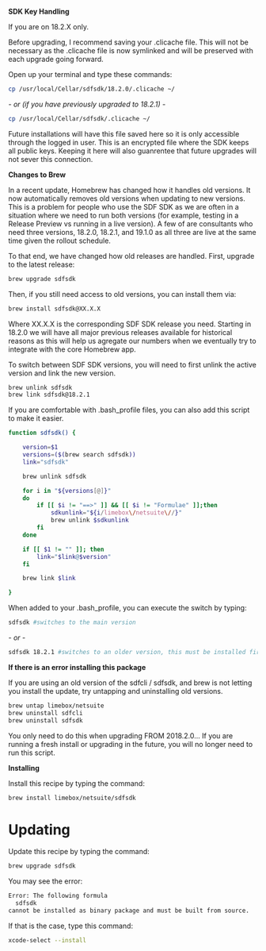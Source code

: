 **SDK Key Handling**

If you are on 18.2.X only.

Before upgrading, I recommend saving your .clicache file. This will not be necessary as the .clicache file is now symlinked and will be preserved with each upgrade going forward.

Open up your terminal and type these commands:
```bash
cp /usr/local/Cellar/sdfsdk/18.2.0/.clicache ~/
```

*- or (if you have previously upgraded to 18.2.1) -*

```bash
cp /usr/local/Cellar/sdfsdk/.clicache ~/
```
Future installations will have this file saved here so it is only accessible through the logged in user. This is an encrypted file where the SDK keeps all public keys. Keeping it here will also guanrentee that future upgrades will not sever this connection.

**Changes to Brew**

In a recent update, Homebrew has changed how it handles old versions. It now automatically removes old versions when updating to new versions. This is a problem for people who use the SDF SDK as we are often in a situation where we need to run both versions (for example, testing in a Release Preview vs running in a live version). A few of are consultants who need three versions, 18.2.0, 18.2.1, and 19.1.0 as all three are live at the same time given the rollout schedule.

To that end, we have changed how old releases are handled. First, upgrade to the latest release:
```bash
brew upgrade sdfsdk
```

Then, if you still need access to old versions, you can install them via:
```bash
brew install sdfsdk@XX.X.X
```
Where XX.X.X is the corresponding SDF SDK release you need. Starting in 18.2.0 we will have all major previous releases available for historical reasons as this will help us agregate our numbers when we eventually try to integrate with the core Homebrew app.

To switch between SDF SDK versions, you will need to first unlink the active version and link the new version.
```bash
brew unlink sdfsdk
brew link sdfsdk@18.2.1
```

If you are comfortable with .bash_profile files, you can also add this script to make it easier.
```bash
function sdfsdk() {

	version=$1
	versions=($(brew search sdfsdk))
	link="sdfsdk"

	brew unlink sdfsdk

	for i in "${versions[@]}"
	do
		if [[ $i != "==>" ]] && [[ $i != "Formulae" ]];then
			sdkunlink="${i/limebox\/netsuite\//}"
			brew unlink $sdkunlink
		fi
	done

	if [[ $1 != "" ]]; then
		link="$link@$version"
	fi

	brew link $link

}
```

When added to your .bash_profile, you can execute the switch by typing:

```bash
sdfsdk #switches to the main version
```

*- or -*

```bash
sdfsdk 18.2.1 #switches to an older version, this must be installed first
```

**If there is an error installing this package**

If you are using an old version of the sdfcli / sdfsdk, and brew is not letting you install the update, try untapping and uninstalling old versions.

```bash
brew untap limebox/netsuite
brew uninstall sdfcli
brew uninstall sdfsdk
```

You only need to do this when upgrading FROM 2018.2.0... If you are running a fresh install or upgrading in the future, you will no longer need to run this script.

**Installing**

Install this recipe by typing the command:
```bash
brew install limebox/netsuite/sdfsdk
```

# Updating
Update this recipe by typing the command:
```bash
brew upgrade sdfsdk
```

You may see the error:
```bash
Error: The following formula
  sdfsdk
cannot be installed as binary package and must be built from source.
```

If that is the case, type this command:
```bash
xcode-select --install
```